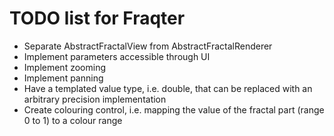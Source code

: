 TODO list for Fraqter
=====================

- Separate AbstractFractalView from AbstractFractalRenderer
- Implement parameters accessible through UI
- Implement zooming
- Implement panning
- Have a templated value type, i.e. double, that can be replaced with an arbitrary precision implementation
- Create colouring control, i.e. mapping the value of the fractal part (range 0 to 1) to a colour range
